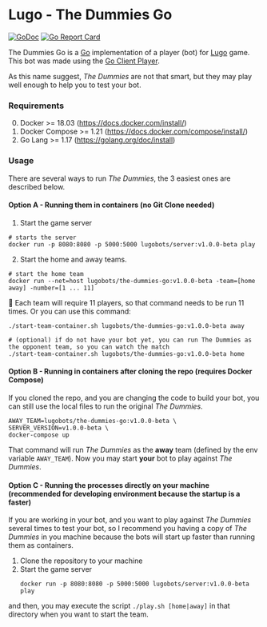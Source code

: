 # Lugo - The Dummies Go

[![GoDoc](https://godoc.org/github.com/lugobots/the-dummies-go?status.svg)](https://godoc.org/github.com/lugobots/the-dummies-go)
[![Go Report Card](https://goreportcard.com/badge/github.com/lugobots/the-dummies-go)](https://goreportcard.com/report/github.com/lugobots/the-dummies-go)

The Dummies Go is a [Go](http://golang.org/) implementation of a player (bot) for [Lugo](https://lugobots.dev) game.
This bot was made using the [Go Client Player](https://github.com/lugobots/client-player-go).

As this name suggest, _The Dummies_ are not that smart, but they may play well enough to help you to test your bot.

### Requirements

0. Docker >= 18.03 (https://docs.docker.com/install/)
0. Docker Compose >= 1.21 (https://docs.docker.com/compose/install/)
0. Go Lang >= 1.17 (https://golang.org/doc/install)

### Usage 

There are several ways to run _The Dummies_, the 3 easiest ones are described below.
 
#### Option A - Running them in containers (no Git Clone needed)

1. Start the game server
```shell
# starts the server 
docker run -p 8080:8080 -p 5000:5000 lugobots/server:v1.0.0-beta play

```
2. Start the home and away teams.
```shell
# start the home team
docker run --net=host lugobots/the-dummies-go:v1.0.0-beta -team=[home away] -number=[1 ... 11]

```

:dart: Each team will require 11 players, so that command needs to be run 11 times. Or you can use this command:

```shell
./start-team-container.sh lugobots/the-dummies-go:v1.0.0-beta away

# (optional) if do not have your bot yet, you can run The Dummies as the opponent team, so you can watch the match  
./start-team-container.sh lugobots/the-dummies-go:v1.0.0-beta home
```

#### Option B - Running in containers after cloning the repo (requires Docker Compose)

If you cloned the repo, and you are changing the code to build your bot, you can still use the local files to run the original _The Dummies_.


```
AWAY_TEAM=lugobots/the-dummies-go:v1.0.0-beta \
SERVER_VERSION=v1.0.0-beta \
docker-compose up
```

That command will run _The Dummies_ as the **away** team (defined by the env variable `AWAY_TEAM`).
Now you may start **your** bot to play against _The Dummies_.

#### Option C - Running the processes directly on your machine (recommended for developing environment because the startup is a faster)

If you are working in your bot, and you want to play against _The Dummies_ several times to test your bot, so I recommend
you having a copy of _The Dummies_ in you machine because the bots will start up faster than running them as containers. 

1. Clone the repository to your machine
2. Start the game server
   ```
   docker run -p 8080:8080 -p 5000:5000 lugobots/server:v1.0.0-beta play
   ```

and then, you may execute the script `./play.sh [home|away]` in that directory when you want to start the team.

